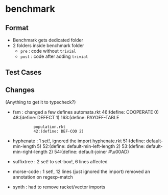 benchmark
===

Format
---

- Benchmark gets dedicated folder
- 2 folders inside benchmark folder
  - `pre`  : code without `trivial`
  - `post` : code after adding `trivial`


Test Cases
---



Changes
---
(Anything to get it to typecheck?)

- fsm        : changed a few defines
               automata.rkt
               46:(define: COOPERATE 0)
               48:(define: DEFECT    1)
               163:(define: PAYOFF-TABLE

               population.rkt
               42:(define: DEF-COO 2)
- hyphenate  : 1 set!, ignored the import
               hyphenate.rkt
               51:(define: default-min-length 5)
               52:(define: default-min-left-length 2)
               53:(define: default-min-right-length 2)
               54:(define: default-joiner #\u00AD)
- suffixtree : 2 set! to set-box!, 6 lines affected
- morse-code : 1 set!, 12 lines (just ignored the import)
               removed an annotation on regexp-match
- synth      : had to remove racket/vector imports
